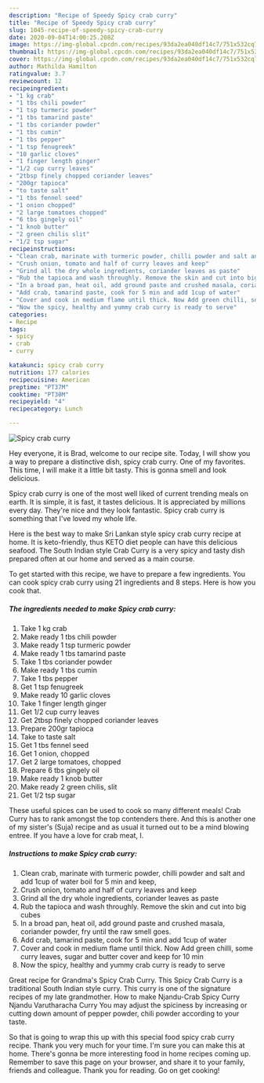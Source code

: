 ```yaml
---
description: "Recipe of Speedy Spicy crab curry"
title: "Recipe of Speedy Spicy crab curry"
slug: 1045-recipe-of-speedy-spicy-crab-curry
date: 2020-09-04T14:00:25.208Z
image: https://img-global.cpcdn.com/recipes/93da2ea040df14c7/751x532cq70/spicy-crab-curry-recipe-main-photo.jpg
thumbnail: https://img-global.cpcdn.com/recipes/93da2ea040df14c7/751x532cq70/spicy-crab-curry-recipe-main-photo.jpg
cover: https://img-global.cpcdn.com/recipes/93da2ea040df14c7/751x532cq70/spicy-crab-curry-recipe-main-photo.jpg
author: Mathilda Hamilton
ratingvalue: 3.7
reviewcount: 12
recipeingredient:
- "1 kg crab"
- "1 tbs chili powder"
- "1 tsp turmeric powder"
- "1 tbs tamarind paste"
- "1 tbs coriander powder"
- "1 tbs cumin"
- "1 tbs pepper"
- "1 tsp fenugreek"
- "10 garlic cloves"
- "1 finger length ginger"
- "1/2 cup curry leaves"
- "2tbsp finely chopped coriander leaves"
- "200gr tapioca"
- "to taste salt"
- "1 tbs fennel seed"
- "1 onion chopped"
- "2 large tomatoes chopped"
- "6 tbs gingely oil"
- "1 knob butter"
- "2 green chilis slit"
- "1/2 tsp sugar"
recipeinstructions:
- "Clean crab, marinate with turmeric powder, chilli powder and salt and add 1cup of water boil for 5 min and keep,"
- "Crush onion, tomato and half of curry leaves and keep"
- "Grind all the dry whole ingredients, coriander leaves as paste"
- "Rub the tapioca and wash throughly. Remove the skin and cut into big cubes"
- "In a broad pan, heat oil, add ground paste and crushed masala, coriander powder, fry until the raw smell goes."
- "Add crab, tamarind paste, cook for 5 min and add 1cup of water"
- "Cover and cook in medium flame until thick. Now Add green chilli, some curry leaves, sugar and butter cover and keep for 10 min"
- "Now the spicy, healthy and yummy crab curry is ready to serve"
categories:
- Recipe
tags:
- spicy
- crab
- curry

katakunci: spicy crab curry 
nutrition: 177 calories
recipecuisine: American
preptime: "PT37M"
cooktime: "PT30M"
recipeyield: "4"
recipecategory: Lunch

---
```



![Spicy crab curry](https://img-global.cpcdn.com/recipes/93da2ea040df14c7/751x532cq70/spicy-crab-curry-recipe-main-photo.jpg)

Hey everyone, it is Brad, welcome to our recipe site. Today, I will show you a way to prepare a distinctive dish, spicy crab curry. One of my favorites. This time, I will make it a little bit tasty. This is gonna smell and look delicious.

Spicy crab curry is one of the most well liked of current trending meals on earth. It is simple, it is fast, it tastes delicious. It is appreciated by millions every day. They're nice and they look fantastic. Spicy crab curry is something that I've loved my whole life.

Here is the best way to make Sri Lankan style spicy crab curry recipe at home. It is keto-friendly, thus KETO diet people can have this delicious seafood. The South Indian style Crab Curry is a very spicy and tasty dish prepared often at our home and served as a main course.


To get started with this recipe, we have to prepare a few ingredients. You can cook spicy crab curry using 21 ingredients and 8 steps. Here is how you cook that.

<!--inarticleads1-->

##### The ingredients needed to make Spicy crab curry:

1. Take 1 kg crab
1. Make ready 1 tbs chili powder
1. Make ready 1 tsp turmeric powder
1. Make ready 1 tbs tamarind paste
1. Take 1 tbs coriander powder
1. Make ready 1 tbs cumin
1. Take 1 tbs pepper
1. Get 1 tsp fenugreek
1. Make ready 10 garlic cloves
1. Take 1 finger length ginger
1. Get 1/2 cup curry leaves
1. Get 2tbsp finely chopped coriander leaves
1. Prepare 200gr tapioca
1. Take to taste salt
1. Get 1 tbs fennel seed
1. Get 1 onion, chopped
1. Get 2 large tomatoes, chopped
1. Prepare 6 tbs gingely oil
1. Make ready 1 knob butter
1. Make ready 2 green chilis, slit
1. Get 1/2 tsp sugar


These useful spices can be used to cook so many different meals! Crab Curry has to rank amongst the top contenders there. And this is another one of my sister&#39;s (Suja) recipe and as usual it turned out to be a mind blowing entree. If you have a love for crab meat, I. 

<!--inarticleads2-->

##### Instructions to make Spicy crab curry:

1. Clean crab, marinate with turmeric powder, chilli powder and salt and add 1cup of water boil for 5 min and keep,
1. Crush onion, tomato and half of curry leaves and keep
1. Grind all the dry whole ingredients, coriander leaves as paste
1. Rub the tapioca and wash throughly. Remove the skin and cut into big cubes
1. In a broad pan, heat oil, add ground paste and crushed masala, coriander powder, fry until the raw smell goes.
1. Add crab, tamarind paste, cook for 5 min and add 1cup of water
1. Cover and cook in medium flame until thick. Now Add green chilli, some curry leaves, sugar and butter cover and keep for 10 min
1. Now the spicy, healthy and yummy crab curry is ready to serve


Great recipe for Grandma&#39;s Spicy Crab Curry. This Spicy Crab Curry is a traditional South Indian style curry. This curry is one of the signature recipes of my late grandmother. How to make Njandu-Crab Spicy Curry Njandu Varutharacha Curry You may adjust the spiciness by increasing or cutting down amount of pepper powder, chili powder according to your taste. 

So that is going to wrap this up with this special food spicy crab curry recipe. Thank you very much for your time. I'm sure you can make this at home. There's gonna be more interesting food in home recipes coming up. Remember to save this page on your browser, and share it to your family, friends and colleague. Thank you for reading. Go on get cooking!
